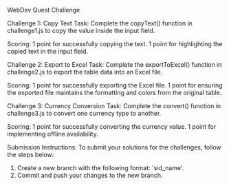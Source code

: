 WebDev Quest Challenge 


Challenge 1: Copy Text
Task:
Complete the copyText() function in challenge1.js to copy the value inside the input field.

Scoring:
1 point for successfully copying the text.
1 point for highlighting the copied text in the input field.


Challenge 2: Export to Excel
Task:
Complete the exportToExcel() function in challenge2.js to export the table data into an Excel file.

Scoring:
1 point for successfully exporting the Excel file.
1 point for ensuring the exported file maintains the formatting and colors from the original table.


Challenge 3: Currency Conversion 
Task:
Complete the convert() function in challenge3.js to convert one currency type to another.

Scoring:
1 point for successfully converting the currency value.
1 point for implementing offline availability.


Submission Instructions:
To submit your solutions for the challenges, follow the steps below:

1. Create a new branch with the following format: 'sid_name'.
2. Commit and push your changes to the new branch.
